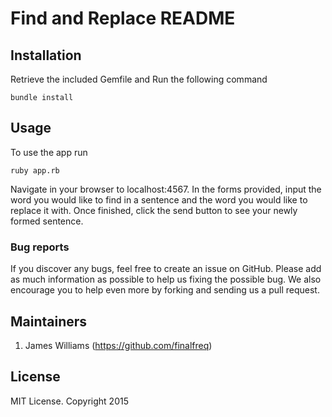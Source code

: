 # Find and Replace README


## Installation


Retrieve the included Gemfile and Run the following command
```
bundle install
```

## Usage

To use the app run
```
ruby app.rb
```
Navigate in your browser to localhost:4567. In the forms provided, input the word you would like to find in a sentence and the 
word you would like to replace it with. Once finished, click the send button to see your newly formed sentence. 


### Bug reports

If you discover any bugs, feel free to create an issue on GitHub. Please add as much information as
possible to help us fixing the possible bug. We also encourage you to help even more by forking and
sending us a pull request.

## Maintainers
1. James Williams (https://github.com/finalfreq)

## License
MIT License. Copyright 2015
